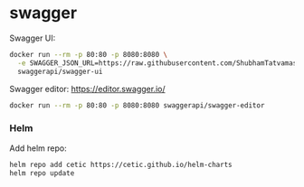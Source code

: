 # swagger

Swagger UI:
```bash
docker run --rm -p 80:80 -p 8080:8080 \
  -e SWAGGER_JSON_URL=https://raw.githubusercontent.com/ShubhamTatvamasi/swagger/master/swagger.yml \
  swaggerapi/swagger-ui
```

Swagger editor: https://editor.swagger.io/
```bash
docker run --rm -p 80:80 -p 8080:8080 swaggerapi/swagger-editor
```

### Helm

Add helm repo:
```bash
helm repo add cetic https://cetic.github.io/helm-charts
helm repo update
```
